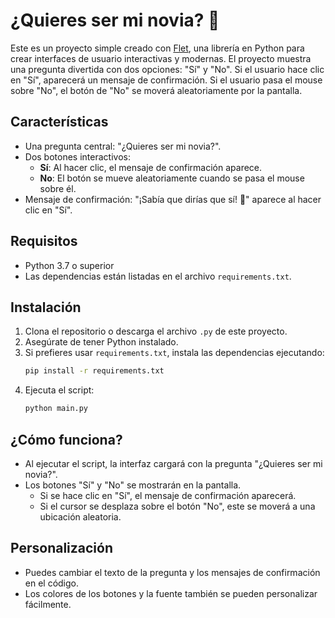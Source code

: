 # ¿Quieres ser mi novia? 💖

Este es un proyecto simple creado con [Flet](https://flet.io/), una librería en Python para crear interfaces de usuario interactivas y modernas. El proyecto muestra una pregunta divertida con dos opciones: "Sí" y "No". Si el usuario hace clic en "Sí", aparecerá un mensaje de confirmación. Si el usuario pasa el mouse sobre "No", el botón de "No" se moverá aleatoriamente por la pantalla.

## Características

- Una pregunta central: "¿Quieres ser mi novia?".
- Dos botones interactivos:
  - **Sí**: Al hacer clic, el mensaje de confirmación aparece.
  - **No**: El botón se mueve aleatoriamente cuando se pasa el mouse sobre él.
- Mensaje de confirmación: "¡Sabía que dirías que sí! 💖" aparece al hacer clic en "Sí".

## Requisitos

- Python 3.7 o superior
- Las dependencias están listadas en el archivo `requirements.txt`.

## Instalación

1. Clona el repositorio o descarga el archivo `.py` de este proyecto.
2. Asegúrate de tener Python instalado.
3. Si prefieres usar `requirements.txt`, instala las dependencias ejecutando:
   ```bash
   pip install -r requirements.txt
   ```
4. Ejecuta el script:
    ```bash
   python main.py
   ```

## ¿Cómo funciona?
- Al ejecutar el script, la interfaz cargará con la pregunta "¿Quieres ser mi novia?".
- Los botones "Sí" y "No" se mostrarán en la pantalla.
    - Si se hace clic en "Sí", el mensaje de confirmación aparecerá.
    - Si el cursor se desplaza sobre el botón "No", este se moverá a una ubicación aleatoria.

## Personalización
- Puedes cambiar el texto de la pregunta y los mensajes de confirmación en el código.
- Los colores de los botones y la fuente también se pueden personalizar fácilmente.